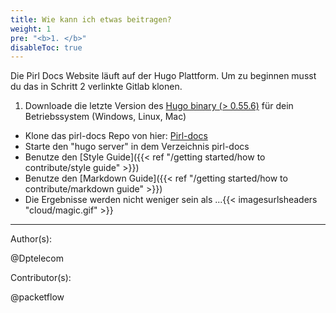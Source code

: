 ```yaml
---
title: Wie kann ich etwas beitragen?
weight: 1
pre: "<b>1. </b>"
disableToc: true
---
```


Die Pirl Docs Website läuft auf der Hugo Plattform. Um zu beginnen musst du das in Schritt 2 verlinkte Gitlab klonen.

1. Downloade die letzte Version des [Hugo binary (> 0.55.6)](https://gohugo.io/getting-started/installing/) für dein Betriebssystem (Windows, Linux, Mac)
* Klone das pirl-docs Repo von hier: [Pirl-docs](https://git.pirl.io/community/pirl-docs)
* Starte den "hugo server" in dem Verzeichnis pirl-docs
* Benutze den [Style Guide]({{< ref "/getting started/how to contribute/style guide" >}})
* Benutze den [Markdown Guide]({{< ref "/getting started/how to contribute/markdown guide" >}})
* Die Ergebnisse werden nicht weniger sein als ...{{< imagesurlsheaders "cloud/magic.gif" >}}

---
Author(s):

@Dptelecom

Contributor(s):

@packetflow
